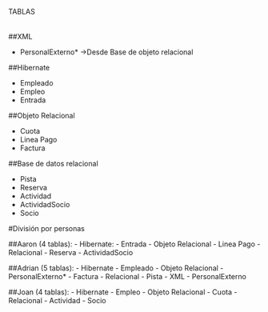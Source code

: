 TABLAS
######

##XML
- PersonalExterno* ->Desde Base de objeto relacional
	
##Hibernate
- Empleado
- Empleo
- Entrada

##Objeto Relacional
- Cuota
- Linea Pago
- Factura

##Base de datos relacional
- Pista
- Reserva
- Actividad
- ActividadSocio
- Socio


#División por personas

##Aaron (4 tablas):
	- Hibernate:
		- Entrada
	- Objeto Relacional
		- Linea Pago
	- Relacional
		- Reserva
		- ActividadSocio
	
##Adrian (5 tablas):
	- Hibernate
		- Empleado
	- Objeto Relacional
		- PersonalExterno*
		- Factura
	- Relacional
		- Pista
	- XML
		- PersonalExterno

##Joan (4 tablas):
	- Hibernate
	    - Empleo
	- Objeto Relacional
		- Cuota
	- Relacional
		- Actividad
        - Socio
